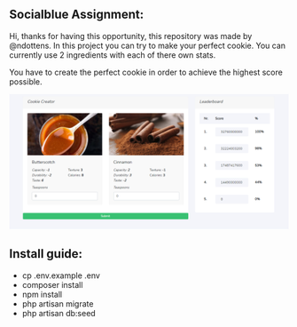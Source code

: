 ## Socialblue Assignment:
Hi, thanks for having this opportunity, this repository was made by @ndottens.
In this project you can try to make your perfect cookie. You can currently use 2 ingredients with each of there own stats.

You have to create the perfect cookie in order to achieve the highest score possible.

![background](cookie.jpg)

## Install guide:

- cp .env.example .env
- composer install
- npm install
- php artisan migrate
- php artisan db:seed

